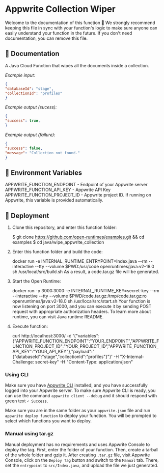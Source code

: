 # Appwrite Collection Wiper

Welcome to the documentation of this function 👋 We strongly recommend keeping this file in sync with your function's logic to make sure anyone can easily understand your function in the future. If you don't need documentation, you can remove this file.

## 🤖 Documentation

A Java Cloud Function that wipes all the documents inside a collection.

_Example input:_

```json
{
"databaseId": "stage",
"collectionId": "profiles"
}
```

_Example output (_sucess_):_

```json
{
"success": true,
}
```

_Example output (_failure_):_

```json
{
"success": false,
"message": "Collection not found."
}
```

## 📝 Environment Variables

  APPWRITE_FUNCTION_ENDPOINT  -  Endpoint of your Appwrite server
  APPWRITE_FUNCTION_API_KEY   -  Appwrite API Key
  APPWRITE_FUNCTION_PROJECT_ID - Appwrite project ID. If running on Appwrite, this variable is provided automatically.

## 🚀 Deployment

1. Clone this repository, and enter this function folder:

   $ git clone https://github.com/open-runtimes/examples.git && cd examples
   $ cd java/wipe_appwrite_collection

2. Enter this function folder and build the code:

   docker run -e INTERNAL_RUNTIME_ENTRYPOINT=Index.java --rm --interactive --tty --volume $PWD:/usr/code openruntimes/java:v2-18.0 sh /usr/local/src/build.sh
   As a result, a code.tar.gz file will be generated.

3. Start the Open Runtime:

   docker run -p 3000:3000 -e INTERNAL_RUNTIME_KEY=secret-key --rm --interactive --tty --volume $PWD/code.tar.gz:/tmp/code.tar.gz:ro openruntimes/java:v2-18.0 sh /usr/local/src/start.sh
   Your function is now listening on port 3000, and you can execute it by sending POST request with appropriate authorization headers. To learn more about runtime, you can visit Java runtime README.

4. Execute function:

   curl http://localhost:3000/ -d '{"variables":{"APPWRITE_FUNCTION_ENDPOINT":"YOUR_ENDPOINT","APPWRITE_FUNCTION_PROJECT_ID":"YOUR_PROJECT_ID","APPWRITE_FUNCTION_API_KEY":"YOUR_API_KEY"},"payload":"{\"databaseId\":\"stage\",\"collectionId\":\"profiles\"}"}' -H "X-Internal-Challenge: secret-key" -H "Content-Type: application/json"

### Using CLI

   Make sure you have [Appwrite CLI](https://appwrite.io/docs/command-line#installation) installed, and you have successfully logged into your Appwrite server. To make sure Appwrite CLI is ready, you can use the command `appwrite client --debug` and it should respond with green text `✓ Success`.

   Make sure you are in the same folder as your `appwrite.json` file and run `appwrite deploy function` to deploy your function. You will be prompted to select which functions you want to deploy.

### Manual using tar.gz

   Manual deployment has no requirements and uses Appwrite Console to deploy the tag. First, enter the folder of your function. Then, create a tarball of the whole folder and gzip it. After creating `.tar.gz` file, visit Appwrite Console, click on the `Deploy Tag` button and switch to the `Manual` tab. There, set the `entrypoint` to `src/Index.java`, and upload the file we just generated.
